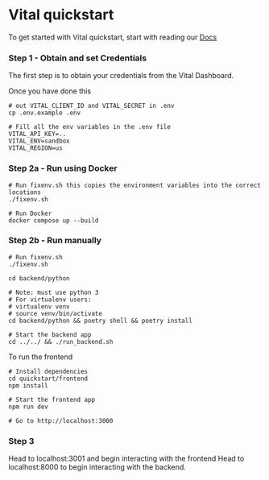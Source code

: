 # Vital quickstart

To get started with Vital quickstart, start with reading our [Docs](https://docs.tryvital.io/welcome/quickstart)


### Step 1 - Obtain and set Credentials

The first step is to obtain your credentials from the Vital Dashboard. 

Once you have done this

```
# out VITAL_CLIENT_ID and VITAL_SECRET in .env
cp .env.example .env

# Fill all the env variables in the .env file
VITAL_API_KEY=..
VITAL_ENV=sandbox
VITAL_REGION=us
```


### Step 2a - Run using Docker 

```
# Run fixenv.sh this copies the environment variables into the correct locations
./fixenv.sh

# Run Docker 
docker compose up --build
```

### Step 2b - Run manually


```
# Run fixenv.sh
./fixenv.sh

cd backend/python

# Note: must use python 3
# For virtualenv users:
# virtualenv venv
# source venv/bin/activate
cd backend/python && poetry shell && poetry install

# Start the backend app
cd ../../ && ./run_backend.sh
```

To run the frontend

```
# Install dependencies
cd quickstart/frontend
npm install

# Start the frontend app
npm run dev

# Go to http://localhost:3000
```

### Step 3

Head to localhost:3001 and begin interacting with the frontend 
Head to localhost:8000 to begin interacting with the backend. 
